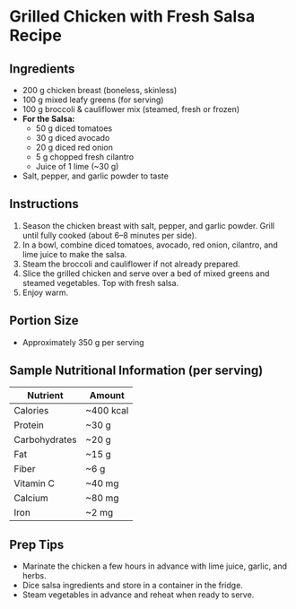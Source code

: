 # Grilled Chicken with Fresh Salsa Recipe

## Ingredients
- 200 g chicken breast (boneless, skinless)
- 100 g mixed leafy greens (for serving)
- 100 g broccoli & cauliflower mix (steamed, fresh or frozen)
- **For the Salsa:**
  - 50 g diced tomatoes
  - 30 g diced avocado
  - 20 g diced red onion
  - 5 g chopped fresh cilantro
  - Juice of 1 lime (~30 g)
- Salt, pepper, and garlic powder to taste

## Instructions
1. Season the chicken breast with salt, pepper, and garlic powder. Grill until fully cooked (about 6–8 minutes per side).
2. In a bowl, combine diced tomatoes, avocado, red onion, cilantro, and lime juice to make the salsa.
3. Steam the broccoli and cauliflower if not already prepared.
4. Slice the grilled chicken and serve over a bed of mixed greens and steamed vegetables. Top with fresh salsa.
5. Enjoy warm.

## Portion Size
- Approximately 350 g per serving

## Sample Nutritional Information (per serving)
| Nutrient      | Amount    |
|---------------|-----------|
| Calories      | ~400 kcal |
| Protein       | ~30 g     |
| Carbohydrates | ~20 g     |
| Fat           | ~15 g     |
| Fiber         | ~6 g      |
| Vitamin C     | ~40 mg    |
| Calcium       | ~80 mg    |
| Iron          | ~2 mg     |

## Prep Tips
- Marinate the chicken a few hours in advance with lime juice, garlic, and herbs.
- Dice salsa ingredients and store in a container in the fridge.
- Steam vegetables in advance and reheat when ready to serve.
